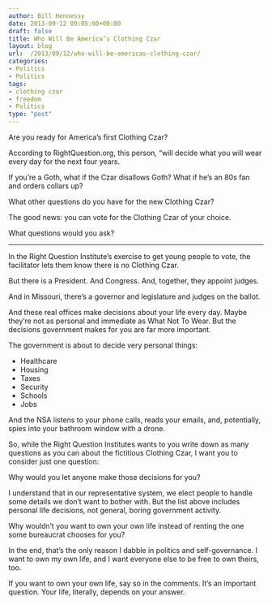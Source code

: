 ```yaml
---
author: Bill Hennessy
date: 2013-09-12 09:05:00+00:00
draft: false
title: Who Will Be America’s Clothing Czar
layout: blog
url:  /2013/09/12/who-will-be-americas-clothing-czar/
categories:
- Politics
- Politics
tags:
- clothing czar
- freedom
- Politics
type: "post"
---
```


Are you ready for America’s first Clothing Czar?

According to RightQuestion.org, this person, “will decide what you will wear every day for the
next four years.

If you’re a Goth, what if the Czar disallows Goth? What if he’s an 80s fan and orders collars up?

What other questions do you have for the new Clothing Czar?

The good news: you can vote for the Clothing Czar of your choice.

What questions would you ask?



* * *



In the Right Question Institute’s exercise to get young people to vote, the facilitator lets them know there is no Clothing Czar.

But there is a President. And Congress. And, together, they appoint judges.

And in Missouri, there’s a governor and legislature and judges on the ballot.

And these real offices make decisions about your life every day. Maybe they’re not as personal and immediate as What Not To Wear. But the decisions government makes for you are far more important.

The government is about to decide very personal things:



  * Healthcare
  * Housing
  * Taxes
  * Security
  * Schools
  * Jobs

And the NSA listens to your phone calls, reads your emails, and, potentially, spies into your bathroom window with a drone.

So, while the Right Question Institutes wants to you write down as many questions as you can about the fictitious Clothing Czar, I want you to consider just one question:

Why would you let anyone make those decisions for you?

I understand that in our representative system, we elect people to handle some details we don’t want to bother with. But the list above includes personal life decisions, not general, boring government activity.

Why wouldn’t you want to own your own life instead of renting the one some bureaucrat chooses for you?

In the end, that’s the only reason I dabble in politics and self-governance. I want to own my own life, and I want everyone else to be free to own theirs, too.

If you want to own your own life, say so in the comments. It’s an important question. Your life, literally, depends on your answer.
